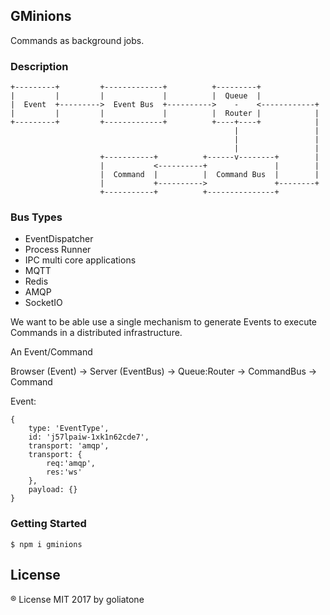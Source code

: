 ## GMinions

Commands as background jobs.

### Description

```
+---------+         +-------------+          +---------+
|         |         |             |          |  Queue  |
|  Event  +--------->  Event Bus  +---------->    -    <------------+
|         |         |             |          |  Router |            |
+---------+         +-------------+          +----+----+            |
                                                  |                 |
                                                  |                 |
                                                  |                 |
                    +-----------+          +------v--------+        |
                    |           <----------+               |        |
                    |  Command  |          |  Command Bus  |        |
                    |           +---------->               +--------+
                    +-----------+          +---------------+
```

### Bus Types

* EventDispatcher
* Process Runner
* IPC multi core applications
* MQTT
* Redis
* AMQP
* SocketIO

We want to be able use a single mechanism to generate Events to execute Commands in a distributed infrastructure.

An Event/Command

Browser (Event) -> Server (EventBus) -> Queue:Router -> CommandBus -> Command

Event:
```
{
    type: 'EventType',
    id: 'j57lpaiw-1xk1n62cde7',
    transport: 'amqp',
    transport: {
        req:'amqp',
        res:'ws'
    },
    payload: {}
}
```

### Getting Started

```
$ npm i gminions
```

## License

® License MIT 2017 by goliatone
